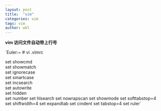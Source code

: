 ```yaml
---
layout: post
title:  "vim"
categories: vim
tags: vim  
author: wkl
---
```


**vim 访问文件自动带上行号**

`Euler:~ # vi .vimrc

set showcmd           
set showmatch         
set ignorecase        
set smartcase         
set incsearch         
set autowrite         
set hidden            
set number
set hlsearch
set nowrapscan
set showmode
set softtabstop=4
set shiftwidth=4
set expandtab
set cindent
set tabstop=4
set ruler`
